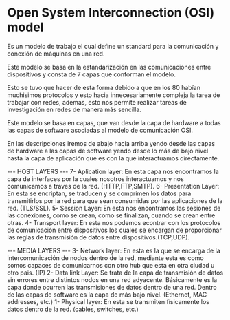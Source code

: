 # Open System Interconnection (OSI) model

Es un modelo de trabajo el cual define un standard para la comunicación y conexión de máquinas en una red.

Este modelo se basa en la estandarización en las comunicaciones entre dispositivos y consta de 7 capas que conforman el modelo.

Esto se tuvo que hacer de esta forma debido a que en los 80 habían muchisimos protocolos y esto hacia innecesariamente compleja la tarea de trabajar con redes, además, esto nos permite realizar tareas de investigación en redes de manera más sencilla.

Este modelo se basa en capas, que van desde la capa de hardware a todas las capas de software asociadas al modelo de comunicación OSI.

En las descripciones iremos de abajo hacia arriba yendo desde las capas de hardware a las capas de software yendo desde lo más de bajo nivel hasta la capa de aplicación que es con la que interactuamos directamente.

--- HOST LAYERS ---
7- Aplication layer: En esta capa nos encontramos la capa de interfaces por la cuales nosotros interactuamos y nos comunicamos a traves de la red. (HTTP,FTP,SMTP).
6- Presentation Layer: En esta se encriptan, se traducen y se comprimen los datos para transmitirlos por la red para que sean consumidas por las aplicaciones de la red. (TLS/SSL).
5- Session Layer: En esta nos encontramos las sesiones de las conexiones, como se crean, como se finalizan, cuando se crean entre otras.
4- Transport layer: En esta nos podemos econtrar con los protocolos de comunicación entre dispositivos los cuales se encargan de proporcionar las reglas de transmisión de datos entre dispositivos.(TCP,UDP).

--- MEDIA LAYERS ---
3- Network layer: En esta es la que se encarga de la intercomunicación de nodos dentro de la red, mediante esta es como somos capaces de comunicarnos con otro hub que esta en otra ciudad u otro pais. (IP)
2- Data link Layer: Se trata de la capa de transmisión de datos sin errores entre distintos nodos en una red adyacente. Básicamente es la capa donde ocurren las transmisiones de datos dentro de una red. Dentro de las capas de software es la capa de más bajo nivel. (Ethernet, MAC addresses, etc.)
1- Physical layer: En esta se transmiten físicamente los datos dentro de la red. (cables, switches, etc.)
